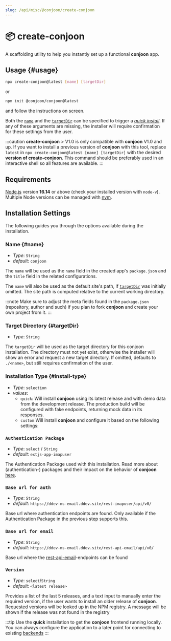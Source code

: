 ```yaml
---
slug: /api/misc/@conjoon/create-conjoon
---
```


# 📦 create-conjoon

A scaffolding utility to help you instantly set up a functional **conjoon** app.

## Usage {#usage}

```bash
npx create-conjoon@latest [name] [targetDir]
```
or
```bash
npm init @conjoon/conjoon@latest
```
and follow the instructions on screen.

Both the [`name`](#name) and the [`targetDir`](#targetDir) can be specified to trigger a [*quick install*](#install-type). If any of these arguments are missing, the installer will require confirmation for these settings from the user. 

:::caution
**create-conjoon** > V1.0 is only compatible with **conjoon** V1.0 and up. If you want to install a previous version of
**conjoon** with this tool, replace `latest` in `npx create-conjoon@latest [name] [targetDir]` with the desired **version
of create-conjoon**.
This command should be preferably used in an interactive shell so all features are available.
:::

## Requirements
[Node.js](https://nodejs.org) version **16.14** or above (check your installed version with `node-v`). Multiple Node versions can be managed with [nvm](https://github.com/nvm-sh/nvm).

## Installation Settings
The following guides you through the options available during the installation. 

### Name {#name}
- _Type_: `String`
- _default_: `conjoon`

The `name` will be used as the `name` field in the created app's `package.json` and the `title` field in the related configurations. 

The `name` will also be used as the default site's path, if [`targetDir`](#targetDir) was initially omitted. The site path is computed relative to the current working directory.

:::note
Make sure to adjust the meta fields found in the `package.json` (repository, author and such) if you plan to fork **conjoon** and create your own project from it. 
:::

### Target Directory {#targetDir}
- _Type_: `String`

The `targetDir` will be used as the target directory for this conjoon installation.
The directory must not yet exist, otherwise the installer will show an error and request a new target directory. If omitted, defaults to `./<name>`, but still requires confirmation of the user.


### Installation Type {#install-type}
 - _Type_: `selection`
 - _values_:
   - `quick`: Will install **conjoon** using its latest release and with demo data from the development release. The production build will be configured with fake endpoints, returning mock data in its responses. 
   - `custom`
     Will install **conjoon** and configure it based on the following settings:

### `Authentication Package`
- _Type_: `select` / `String`
- _default_: `extjs-app-imapuser`

The Authentication Package used with this installation. Read more about (authentication-) packages and their impact
on the behavior of **conjoon** [here](/docs/packages/overview.md).

### `Base url for auth`
 - _Type_: `String`
 - _default_: `https://ddev-ms-email.ddev.site/rest-imapuser/api/v0/`

Base url where authentication endpoints are found. Only available if the Authentication Package in the previous step
supports this.

### `Base url for email`
- _Type_: `String`
- _default_: `https://ddev-ms-email.ddev.site/rest-api-email/api/v0/`

Base url where the [rest-api-email](/docs/rest-api/rest-api-email.md)-endpoints can be found

### `Version`
- _Type_: `select`/`String`
- _default_: `<latest release>`

Provides a list of the last 5 releases, and a text input to manually enter the required version, if the user wants to install an older release of **conjoon**. Requested versions will be looked up in the NPM registry. A message will be shown if the release was not found in the registry 

:::tip
Use the **quick** installation to get the **conjoon** frontend running locally. You can always configure the application to a later point for connecting to existing [backends](/docs/backends/overview.md)
:::